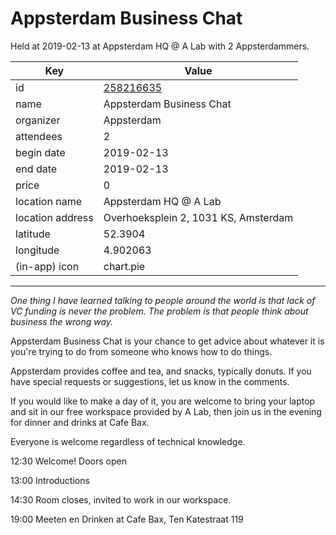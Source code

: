 # Appsterdam Business Chat
Held at 2019-02-13 at Appsterdam HQ @ A Lab with 2 Appsterdammers.
        
|Key|Value
|---|---|
|id|[258216635](https://www.meetup.com/appsterdam/events/258216635/)|
|name|Appsterdam Business Chat|
|organizer|Appsterdam|
|attendees|2|
|begin date|2019-02-13|
|end date|2019-02-13|
|price|0|
|location name|Appsterdam HQ @ A Lab|
|location address|Overhoeksplein 2, 1031 KS, Amsterdam|
|latitude|52.3904|
|longitude|4.902063|
|(in-app) icon|chart.pie|

---

*One thing I have learned talking to people around the world is that lack of VC funding is never the problem. The problem is that people think about business the wrong way.*

Appsterdam Business Chat is your chance to get advice about whatever it is you're trying to do from someone who knows how to do things.

Appsterdam provides coffee and tea, and snacks, typically donuts. If you have special requests or suggestions, let us know in the comments.

If you would like to make a day of it, you are welcome to bring your laptop and sit in our free workspace provided by A Lab, then join us in the evening for dinner and drinks at Cafe Bax.

Everyone is welcome regardless of technical knowledge.

12:30 Welcome! Doors open

13:00 Introductions

14:30 Room closes, invited to work in our workspace.

19:00 Meeten en Drinken at Cafe Bax, Ten Katestraat 119


